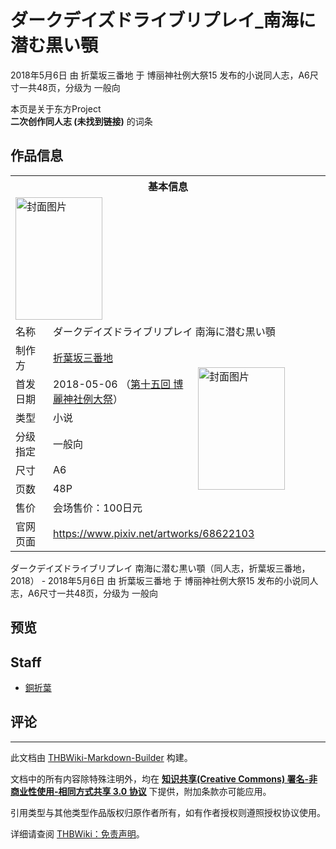 # ダークデイズドライブリプレイ_南海に潜む黒い顎

<!-- source html: G:\repos\THBWiki-Markdown-Builder\THBWikiMarkdown\Temp\main\2\26\ns0%3A%E3%83%80%E3%83%BC%E3%82%AF%E3%83%87%E3%82%A4%E3%82%BA%E3%83%89%E3%83%A9%E3%82%A4%E3%83%96%E3%83%AA%E3%83%97%E3%83%AC%E3%82%A4_%E5%8D%97%E6%B5%B7%E3%81%AB%E6%BD%9C%E3%82%80%E9%BB%92%E3%81%84%E9%A1%8E.html -->

2018年5月6日 由 折葉坂三番地 于 博丽神社例大祭15 发布的小说同人志，A6尺寸一共48页，分级为 一般向

本页是关于东方Project  
 **二次创作同人志 (未找到链接)** 的词条
## 作品信息

<table><tbody><tr><th colspan="3">基本信息</th></tr><tr><td class="cover-artwork-mobile" colspan="2"><a href="./文件-ダークデイズドライブリプレイ_南海に潜む黒い顎封面.png.md" class="image" title="封面图片"><img alt="封面图片" src="https://upload.thwiki.cc/thumb/4/46/%E3%83%80%E3%83%BC%E3%82%AF%E3%83%87%E3%82%A4%E3%82%BA%E3%83%89%E3%83%A9%E3%82%A4%E3%83%96%E3%83%AA%E3%83%97%E3%83%AC%E3%82%A4_%E5%8D%97%E6%B5%B7%E3%81%AB%E6%BD%9C%E3%82%80%E9%BB%92%E3%81%84%E9%A1%8E%E5%B0%81%E9%9D%A2.png/139px-%E3%83%80%E3%83%BC%E3%82%AF%E3%83%87%E3%82%A4%E3%82%BA%E3%83%89%E3%83%A9%E3%82%A4%E3%83%96%E3%83%AA%E3%83%97%E3%83%AC%E3%82%A4_%E5%8D%97%E6%B5%B7%E3%81%AB%E6%BD%9C%E3%82%80%E9%BB%92%E3%81%84%E9%A1%8E%E5%B0%81%E9%9D%A2.png" decoding="async" loading="lazy" width="139" height="196" srcset="https://upload.thwiki.cc/thumb/4/46/%E3%83%80%E3%83%BC%E3%82%AF%E3%83%87%E3%82%A4%E3%82%BA%E3%83%89%E3%83%A9%E3%82%A4%E3%83%96%E3%83%AA%E3%83%97%E3%83%AC%E3%82%A4_%E5%8D%97%E6%B5%B7%E3%81%AB%E6%BD%9C%E3%82%80%E9%BB%92%E3%81%84%E9%A1%8E%E5%B0%81%E9%9D%A2.png/208px-%E3%83%80%E3%83%BC%E3%82%AF%E3%83%87%E3%82%A4%E3%82%BA%E3%83%89%E3%83%A9%E3%82%A4%E3%83%96%E3%83%AA%E3%83%97%E3%83%AC%E3%82%A4_%E5%8D%97%E6%B5%B7%E3%81%AB%E6%BD%9C%E3%82%80%E9%BB%92%E3%81%84%E9%A1%8E%E5%B0%81%E9%9D%A2.png 1.5x, https://upload.thwiki.cc/thumb/4/46/%E3%83%80%E3%83%BC%E3%82%AF%E3%83%87%E3%82%A4%E3%82%BA%E3%83%89%E3%83%A9%E3%82%A4%E3%83%96%E3%83%AA%E3%83%97%E3%83%AC%E3%82%A4_%E5%8D%97%E6%B5%B7%E3%81%AB%E6%BD%9C%E3%82%80%E9%BB%92%E3%81%84%E9%A1%8E%E5%B0%81%E9%9D%A2.png/278px-%E3%83%80%E3%83%BC%E3%82%AF%E3%83%87%E3%82%A4%E3%82%BA%E3%83%89%E3%83%A9%E3%82%A4%E3%83%96%E3%83%AA%E3%83%97%E3%83%AC%E3%82%A4_%E5%8D%97%E6%B5%B7%E3%81%AB%E6%BD%9C%E3%82%80%E9%BB%92%E3%81%84%E9%A1%8E%E5%B0%81%E9%9D%A2.png 2x" data-file-width="2481" data-file-height="3497"></a></td>
</tr><tr><td class="label">名称</td><td colspan="2"> ダークデイズドライブリプレイ 南海に潜む黒い顎 </td></tr><tr><td class="label">制作方</td><td><a href="./折葉坂三番地.md" title="折葉坂三番地">折葉坂三番地</a></td><td class="cover-artwork" rowspan="7" style="min-width:196px;"><a href="./文件-ダークデイズドライブリプレイ_南海に潜む黒い顎封面.png.md" class="image" title="封面图片"><img alt="封面图片" src="https://upload.thwiki.cc/thumb/4/46/%E3%83%80%E3%83%BC%E3%82%AF%E3%83%87%E3%82%A4%E3%82%BA%E3%83%89%E3%83%A9%E3%82%A4%E3%83%96%E3%83%AA%E3%83%97%E3%83%AC%E3%82%A4_%E5%8D%97%E6%B5%B7%E3%81%AB%E6%BD%9C%E3%82%80%E9%BB%92%E3%81%84%E9%A1%8E%E5%B0%81%E9%9D%A2.png/139px-%E3%83%80%E3%83%BC%E3%82%AF%E3%83%87%E3%82%A4%E3%82%BA%E3%83%89%E3%83%A9%E3%82%A4%E3%83%96%E3%83%AA%E3%83%97%E3%83%AC%E3%82%A4_%E5%8D%97%E6%B5%B7%E3%81%AB%E6%BD%9C%E3%82%80%E9%BB%92%E3%81%84%E9%A1%8E%E5%B0%81%E9%9D%A2.png" decoding="async" loading="lazy" width="139" height="196" srcset="https://upload.thwiki.cc/thumb/4/46/%E3%83%80%E3%83%BC%E3%82%AF%E3%83%87%E3%82%A4%E3%82%BA%E3%83%89%E3%83%A9%E3%82%A4%E3%83%96%E3%83%AA%E3%83%97%E3%83%AC%E3%82%A4_%E5%8D%97%E6%B5%B7%E3%81%AB%E6%BD%9C%E3%82%80%E9%BB%92%E3%81%84%E9%A1%8E%E5%B0%81%E9%9D%A2.png/208px-%E3%83%80%E3%83%BC%E3%82%AF%E3%83%87%E3%82%A4%E3%82%BA%E3%83%89%E3%83%A9%E3%82%A4%E3%83%96%E3%83%AA%E3%83%97%E3%83%AC%E3%82%A4_%E5%8D%97%E6%B5%B7%E3%81%AB%E6%BD%9C%E3%82%80%E9%BB%92%E3%81%84%E9%A1%8E%E5%B0%81%E9%9D%A2.png 1.5x, https://upload.thwiki.cc/thumb/4/46/%E3%83%80%E3%83%BC%E3%82%AF%E3%83%87%E3%82%A4%E3%82%BA%E3%83%89%E3%83%A9%E3%82%A4%E3%83%96%E3%83%AA%E3%83%97%E3%83%AC%E3%82%A4_%E5%8D%97%E6%B5%B7%E3%81%AB%E6%BD%9C%E3%82%80%E9%BB%92%E3%81%84%E9%A1%8E%E5%B0%81%E9%9D%A2.png/278px-%E3%83%80%E3%83%BC%E3%82%AF%E3%83%87%E3%82%A4%E3%82%BA%E3%83%89%E3%83%A9%E3%82%A4%E3%83%96%E3%83%AA%E3%83%97%E3%83%AC%E3%82%A4_%E5%8D%97%E6%B5%B7%E3%81%AB%E6%BD%9C%E3%82%80%E9%BB%92%E3%81%84%E9%A1%8E%E5%B0%81%E9%9D%A2.png 2x" data-file-width="2481" data-file-height="3497"></a></td>
</tr><tr><td class="label">首发日期</td><td>2018-05-06&#160;（<a href="/展会作品列表?e=%E5%8D%9A%E4%B8%BD%E7%A5%9E%E7%A4%BE%E4%BE%8B%E5%A4%A7%E7%A5%AD%2315">第十五回 博麗神社例大祭</a>）</td></tr><tr><td class="label">类型</td><td>小说</td></tr><tr><td class="label">分级指定</td><td>一般向</td></tr><tr><td class="label">尺寸</td><td>A6</td></tr><tr><td class="label">页数</td><td>48P</td></tr><tr><td class="label">售价</td><td>会场售价：100日元</td></tr>
<tr><td class="label">官网页面</td><td colspan="2"><a rel="nofollow" class="external free" href="https://www.pixiv.net/artworks/68622103">https://www.pixiv.net/artworks/68622103</a></td></tr></tbody></table>

ダークデイズドライブリプレイ 南海に潜む黒い顎（同人志，折葉坂三番地，2018） - 2018年5月6日 由 折葉坂三番地 于 博丽神社例大祭15 发布的小说同人志，A6尺寸一共48页，分级为 一般向
## 预览
## Staff
- [銅折葉](./銅折葉.md)

## 评论




---

此文档由 [THBWiki-Markdown-Builder](https://github.com/Delsin-Yu/THBWiki-Markdown-Builder) 构建。

文档中的所有内容除特殊注明外，均在 [**知识共享(Creative Commons) 署名-非商业性使用-相同方式共享 3.0 协议**](https://creativecommons.org/licenses/by-sa/3.0/deed.zh-hans) 下提供，附加条款亦可能应用。

引用类型与其他类型作品版权归原作者所有，如有作者授权则遵照授权协议使用。

详细请查阅 [THBWiki：免责声明](https://thbwiki.cc/THBWiki:%E5%85%8D%E8%B4%A3%E5%A3%B0%E6%98%8E)。

